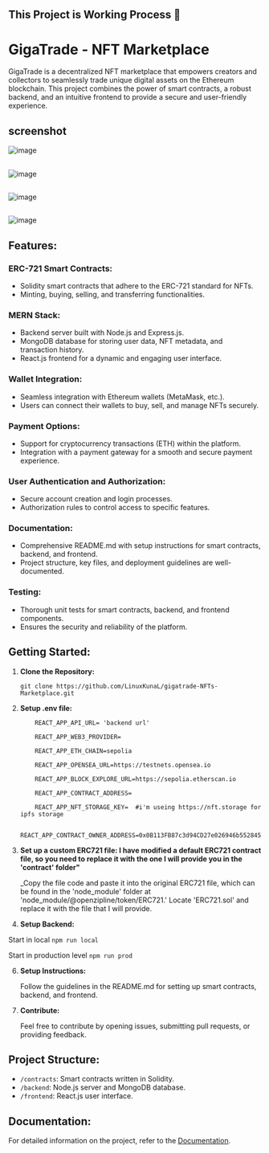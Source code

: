 ## This Project is Working Process 🚧

# GigaTrade - NFT Marketplace

GigaTrade is a decentralized NFT marketplace that empowers creators and collectors to seamlessly trade unique digital assets on the Ethereum blockchain. This project combines the power of smart contracts, a robust backend, and an intuitive frontend to provide a secure and user-friendly experience.

## screenshot

![image](https://github.com/LinuxKunaL/gigatrade-NFTs-Marketplace/assets/75113218/5e206348-2cd1-4995-abf9-7ae56422c5e2)

##

![image](https://github.com/LinuxKunaL/gigatrade-NFTs-Marketplace/assets/75113218/98afdaa6-2050-431e-9046-245a1ae44950)

##

![image](https://github.com/LinuxKunaL/gigatrade-NFTs-Marketplace/assets/75113218/f786b67c-6834-4705-841e-38142829422b)


##

![image](https://github.com/LinuxKunaL/gigatrade-NFTs-Marketplace/assets/75113218/1939ef60-451d-4192-aad7-b1c1801da9c1)

##

## Features:

### ERC-721 Smart Contracts:

- Solidity smart contracts that adhere to the ERC-721 standard for NFTs.
- Minting, buying, selling, and transferring functionalities.

### MERN Stack:

- Backend server built with Node.js and Express.js.
- MongoDB database for storing user data, NFT metadata, and transaction history.
- React.js frontend for a dynamic and engaging user interface.

### Wallet Integration:

- Seamless integration with Ethereum wallets (MetaMask, etc.).
- Users can connect their wallets to buy, sell, and manage NFTs securely.

### Payment Options:

- Support for cryptocurrency transactions (ETH) within the platform.
- Integration with a payment gateway for a smooth and secure payment experience.

### User Authentication and Authorization:

- Secure account creation and login processes.
- Authorization rules to control access to specific features.

### Documentation:

- Comprehensive README.md with setup instructions for smart contracts, backend, and frontend.
- Project structure, key files, and deployment guidelines are well-documented.

### Testing:

- Thorough unit tests for smart contracts, backend, and frontend components.
- Ensures the security and reliability of the platform.

## Getting Started:

1.  **Clone the Repository:**

    ```
    git clone https://github.com/LinuxKunaL/gigatrade-NFTs-Marketplace.git
    ```

2.  **Setup .env file:**

    ```
        REACT_APP_API_URL= 'backend url'

        REACT_APP_WEB3_PROVIDER=
        
        REACT_APP_ETH_CHAIN=sepolia
        
        REACT_APP_OPENSEA_URL=https://testnets.opensea.io
        
        REACT_APP_BLOCK_EXPLORE_URL=https://sepolia.etherscan.io
        
        REACT_APP_CONTRACT_ADDRESS=
        
        REACT_APP_NFT_STORAGE_KEY=  #i'm useing https://nft.storage for ipfs storage
        
        REACT_APP_CONTRACT_OWNER_ADDRESS=0x0B113FB87c3d94CD27e026946b552845136b61e5
    
    ```

3.  **Set up a custom ERC721 file: I have modified a default ERC721 contract file, so you need to replace it with the one I will provide you in the 'contract' folder"**

    _Copy the file code and paste it into the original ERC721 file, which can be found in the 'node_module' folder at 'node_module/@openzipline/token/ERC721.' Locate 'ERC721.sol' and replace it with the file that I will provide.

4.  **Setup Backend:**

   Start in local
    ```
    npm run local
    ```

   Start in production level
    ```
    npm run prod
    ```
    
6.  **Setup Instructions:**

    Follow the guidelines in the README.md for setting up smart contracts, backend, and frontend.

7.  **Contribute:**

    Feel free to contribute by opening issues, submitting pull requests, or providing feedback.

## Project Structure:

- `/contracts`: Smart contracts written in Solidity.
- `/backend`: Node.js server and MongoDB database.
- `/frontend`: React.js user interface.

## Documentation:

For detailed information on the project, refer to the [Documentation](link-to-docs).
